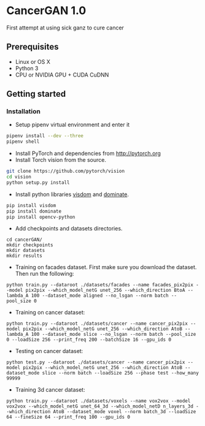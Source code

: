 # CancerGAN 1.0

First attempt at using sick ganz to cure cancer

## Prerequisites
- Linux or OS X
- Python 3
- CPU or NVIDIA GPU + CUDA CuDNN

## Getting started
### Installation
- Setup pipenv virtual environment and enter it
```bash
pipenv install --dev --three
pipenv shell
```
- Install PyTorch and dependencies from http://pytorch.org
- Install Torch vision from the source.
```bash
git clone https://github.com/pytorch/vision
cd vision
python setup.py install
```
- Install python libraries [visdom](https://github.com/facebookresearch/visdom) and [dominate](https://github.com/Knio/dominate).
```bash
pip install visdom
pip install dominate
pip install opencv-python
```
- Add checkpoints and datasets directories.
```
cd cancerGAN/
mkdir checkpoints
mkdir datasets
mkdir results
```
- Training on facades dataset. First make sure you download the dataset. Then run the following:
```
python train.py --dataroot ./datasets/facades --name facades_pix2pix --model pix2pix --which_model_netG unet_256 --which_direction BtoA --lambda_A 100 --dataset_mode aligned --no_lsgan --norm batch --pool_size 0
```
- Training on cancer dataset:
```
python train.py --dataroot ./datasets/cancer --name cancer_pix2pix --model pix2pix --which_model_netG unet_256 --which_direction AtoB --lambda_A 100 --dataset_mode slice --no_lsgan --norm batch --pool_size 0 --loadSize 256 --print_freq 200 --batchSize 16 --gpu_ids 0
```
- Testing on cancer dataset:
```
python test.py --dataroot ./datasets/cancer --name cancer_pix2pix --model pix2pix --which_model_netG unet_256 --which_direction AtoB --dataset_mode slice --norm batch --loadSize 256 --phase test --how_many 99999
```
- Training 3d cancer dataset:
```
python train.py --dataroot ./datasets/voxels --name vox2vox --model vox2vox --which_model_netG unet_64_3d --which_model_netD n_layers_3d --which_direction AtoB --dataset_mode voxel --norm batch_3d --loadSize 64 --fineSize 64 --print_freq 100 --gpu_ids 0
```
